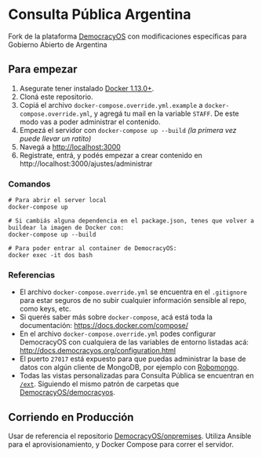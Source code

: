# Consulta Pública Argentina

Fork de la plataforma [DemocracyOS](https://github.com/DemocracyOS/democracyos) con modificaciones específicas para Gobierno Abierto de Argentina

## Para empezar

1. Asegurate tener instalado [Docker 1.13.0+](https://www.docker.com/).
2. Cloná este repositorio.
3. Copiá el archivo `docker-compose.override.yml.example` a `docker-compose.override.yml`, y agregá tu mail en la variable `STAFF`. De este modo vas a poder administrar el contenido.
4. Empezá el servidor con `docker-compose up --build` _(la primera vez puede llevar un ratito)_
5. Navegá a [http://localhost:3000](http://localhost:3000)
6. Registrate, entrá, y podés empezar a crear contenido en http://localhost:3000/ajustes/administrar

### Comandos

```
# Para abrir el server local
docker-compose up
```

```
# Si cambiás alguna dependencia en el package.json, tenes que volver a buildear la imagen de Docker con:
docker-compose up --build
```

```
# Para poder entrar al container de DemocracyOS:
docker exec -it dos bash
```

### Referencias

* El archivo `docker-compose.override.yml` se encuentra en el `.gitignore` para estar seguros de no subir cualquier información sensible al repo, como keys, etc.
* Si querés saber más sobre `docker-compose`, acá está toda la documentación: https://docs.docker.com/compose/
* En el archivo `docker-compose.override.yml` podes configurar DemocracyOS con cualquiera de las variables de entorno listadas acá: http://docs.democracyos.org/configuration.html
* El puerto `27017` está expuesto para que puedas administrar la base de datos con algún cliente de MongoDB, por ejemplo con [Robomongo](https://robomongo.org/).
* Todas las vistas personalizadas para Consulta Pública se encuentran en [`/ext`](ext). Siguiendo el mismo patrón de carpetas que [DemocracyOS/democracyos](https://github.com/DemocracyOS/democracyos).

## Corriendo en Producción
Usar de referencia el repositorio [DemocracyOS/onpremises](https://github.com/DemocracyOS/onpremises). Utiliza Ansible para el aprovisionamiento, y Docker Compose para correr el servidor.
